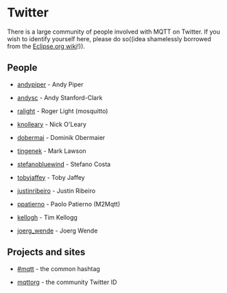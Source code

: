 # Twitter

There is a large community of people involved with MQTT on Twitter. If you wish to identify yourself here, please do so((idea shamelessly borrowed from the [Eclipse.org wiki](http://wiki.eclipse.org/Twitter)!)).

## People

*  [andypiper](http://twitter.com/andypiper) - Andy Piper

*  [andysc](http://twitter.com/andysc) - Andy Stanford-Clark

*  [ralight](http://twitter.com/ralight) - Roger Light (mosquitto)

*  [knolleary](http://twitter.com/knolleary) - Nick O'Leary

*  [dobermai](http://twitter.com/dobermai) - Dominik Obermaier

*  [tingenek](http://twitter.com/tingenek) - Mark Lawson

*  [stefanobluewind](http://twitter.com/stefanobluewind) - Stefano Costa

*  [tobyjaffey](http://twitter.com/tobyjaffey) - Toby Jaffey

*  [justinribeiro](http://twitter.com/justinribeiro) - Justin Ribeiro

*  [ppatierno](http://twitter.com/ppatierno) - Paolo Patierno (M2Mqtt)

*  [kellogh](http://twitter.com/kellogh) - Tim Kellogg

*  [joerg_wende](http://twitter.com/joerg_wende) - Joerg Wende
## Projects and sites

*  [#mqtt](http://twitter.com/search/realtime/%23mqtt) - the common hashtag

*  [mqttorg](http://twitter.com/mqttorg) - the community Twitter ID
